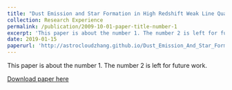 ```yaml
---
title: "Dust Emission and Star Formation in High Redshift Weak Line Quasars"
collection: Research Experience
permalink: /publication/2009-10-01-paper-title-number-1
excerpt: 'This paper is about the number 1. The number 2 is left for future work.'
date: 2019-01-15
paperurl: 'http://astrocloudzhang.github.io/Dust_Emission_And_Star_Formation_In_High_Redshift_Weak_Line_Quasar.pdf'
---
```

This paper is about the number 1. The number 2 is left for future work.

[Download paper here](http://astrocloudzhang.github.io/Dust_Emission_And_Star_Formation_In_High_Redshift_Weak_Line_Quasar.pdf)
